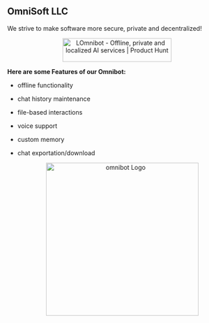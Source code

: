 ## OmniSoft LLC
We strive to make software more secure, private and decentralized!

  <p align="center"><a href="https://www.producthunt.com/posts/omnibot?embed=true&utm_source=badge-featured&utm_medium=badge&utm_souce=badge-omnibot" target="_blank"><img src="https://api.producthunt.com/widgets/embed-image/v1/featured.svg?post_id=655045&theme=light" width="250" height="54"  style="width: 250px; height: 54px;" alt="LOmnibot - Offline, private and localized AI services | Product Hunt"></a></p>

  
**Here are some Features of our Omnibot:**

 - offline functionality
 - chat history maintenance
 -  file-based interactions
 -  voice support
 - custom memory
 - chat exportation/download

   <p align="center"><a href="https://omnibot.com.co" target="_blank"><img src="https://res.cloudinary.com/diekemzs9/image/upload/v1732612498/omni_cospln.png" width="350" alt="omnibot Logo"></a></p>
   


